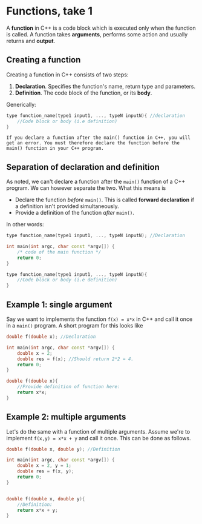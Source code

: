 # Functions, take 1

A **function** in C++ is a code block which is executed only when the function is called. A function takes **arguments**, performs some action and usually returns and **output**.

## Creating a function

Creating a function in C++ consists of two steps:
1. **Declaration**. Specifies the function's name, return type and parameters.
2. **Definition**. The code block of the function, or its **body**.

Generically:

```c++
type function_name(type1 input1, ..., typeN inputN){ //declaration
    //Code block or body (i.e definition)
}
```

```{note}
If you declare a function after the main() function in C++, you will get an error. You must therefore declare the function before the main() function in your C++ program.
```

## Separation of declaration and definition

As noted, we can't declare a function after the `main()` function of a C++ program. We can however separate the two. What this means is
- Declare the function *before* `main()`. This is called **forward declaration** if a definition isn't provided simultaneously.
- Provide a definition of the function *after* `main()`.

In other words:

```c++
type function_name(type1 input1, ..., typeN inputN); //Declaration

int main(int argc, char const *argv[]) {
    /* code of the main function */
    return 0;
}

type function_name(type1 input1, ..., typeN inputN){
    //Code block or body (i.e definition)
}
```


## Example 1: single argument

Say we want to implements the function `f(x) = x*x` in C++ and call it once in a `main()` program. A short program for this looks like

```c++
double f(double x); //Declaration

int main(int argc, char const *argv[]) {
    double x = 2;
    double res = f(x); //Should return 2*2 = 4.
    return 0;
}

double f(double x){
    //Provide definition of function here:
    return x*x;
}
```
## Example 2: multiple arguments

Let's do the same with a function of multiple arguments. Assume we're to implement `f(x,y) = x*x + y` and call it once. This can be done as follows.

```c++
double f(double x, double y); //Definition

int main(int argc, char const *argv[]) {
    double x = 2, y = 1;
    double res = f(x, y);
    return 0;
}


double f(double x, double y){
    //Definition:
    return x*x + y;
}
```
